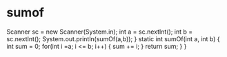 # sumof
Scanner sc = new Scanner(System.in);
		int a = sc.nextInt();
		int b = sc.nextInt();
		System.out.println(sumOf(a,b));
	}
	static int sumOf(int a, int b) {
		int sum = 0;
		for(int i =a; i <= b; i++) {
			sum += i;
		}
		return sum;
	}
}
